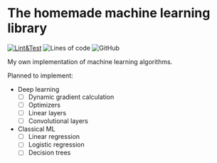 # The homemade machine learning library

[![Lint&Test](https://github.com/NetherQuartz/MyML/actions/workflows/test-n-lint.yml/badge.svg)](https://github.com/NetherQuartz/MyML/actions/workflows/test-n-lint.yml)
![Lines of code](https://img.shields.io/tokei/lines/github.com/netherquartz/myml)
![GitHub](https://img.shields.io/github/license/netherquartz/myml)

My own implementation of machine learning algorithms.

Planned to implement:
- Deep learning
  - [ ] Dynamic gradient calculation
  - [ ] Optimizers
  - [ ] Linear layers
  - [ ] Convolutional layers
- Classical ML
  - [ ] Linear regression
  - [ ] Logistic regression
  - [ ] Decision trees
